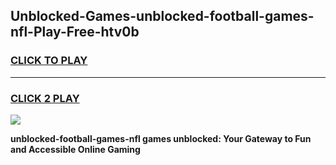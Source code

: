 
## Unblocked-Games-unblocked-football-games-nfl-Play-Free-htv0b
<h3>
<a href="https://premium76.site?title=unblocked-football-games-nfl&ref=20A">CLICK TO PLAY</a></h3>
<hr>

<h3>
<a href="https://premium76.site?title=unblocked-football-games-nfl&ref=20A">CLICK 2 PLAY</a>
  
</h3>

<a href="https://premium76.site?title=unblocked-football-games-nfl&ref=20A"><img src="https://clearcache.store/games.png"></a>


**unblocked-football-games-nfl games unblocked: Your Gateway to Fun and Accessible Online Gaming**
